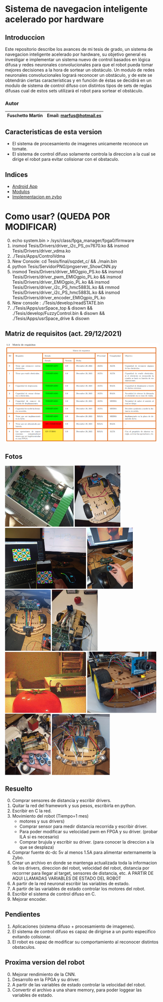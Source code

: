 # Sistema de navegacion inteligente acelerado por hardware

## Introduccion 

Este repositorio describe los avances de mi tesis de grado, un sistema de navegacion inteligente acelerado por hardware, su objetivo general es investigar e implementar un sistema nuevo de control basados en lógica difusa y redes neuronales convolucionales para que el robot pueda tomar mejores decisiones a la hora de sortear un obstáculo. Un modulo de redes neuronales convolucionales logrará reconocer un obstáculo, y de este se obtendrán ciertas características y en función de éstas se decidirá en un modulo de sistema de control difuso con distintos tipos de sets de reglas difusas cual de estos sets utilizará el robot para sortear el obstáculo.

### Autor

| Fuschetto Martin         | Email: <marfus@hotmail.es>
|:-------------------------:|:-------------------------:

## Caracteristicas de esta version

* El sistema de procesamiento de imagenes unicamente reconoce un tomate.
* El sistema de control difuso solamente controla la direccion a la cual se dirige el robot para evitar colisionar con el obstaculo.

## Indices

* [Android App](https://github.com/Fuschetto97/Tesis/tree/main/AndroidApp)
* [Modulos](https://github.com/Fuschetto97/Tesis/tree/main/Modulos)
* [Implementacion en zybo](https://github.com/Fuschetto97/Tesis/tree/main/Petalinux_Projects)

# Como usar? (QUEDA POR MODIFICAR)

0) echo system.bin > /sys/class/fpga_manager/fpga0/firmware
1) insmod Tesis/Drivers/driver_i2c_PS_ov7670.ko && insmod Tesis/Drivers/driver_vdma.ko
2) ./Tesis/Apps/ControlVdma 
3) New Console: cd Tesis/final/sqzdet_c/ && ./main.bin 
4) python Tesis/ServidorPNG/pngserver_ShowCNN.py
5) insmod Tesis/Drivers/driver_MIOgpio_PS.ko && insmod Tesis/Drivers/driver_pwm_EMIOgpio_PL.ko && insmod Tesis/Drivers/driver_EMIOgpio_PL.ko && insmod Tesis/Drivers/driver_i2c_PS_hmc5883L.ko && rmmod Tesis/Drivers/driver_i2c_PS_hmc5883L.ko && insmod Tesis/Drivers/driver_encoder_EMIOgpio_PL.ko
7) New console : ./Tesis/develop/readSTATE.bin
6) ./Tesis/Apps/usrSpace_top & disown && ./Tesis/develop/FuzzyControl.bin & disown && ./Tesis/Apps/usrSpace_drive & disown

## Matriz de requisitos (act. 29/12/2021)

<img src=./imagenes/matriz.png scale=0.5 alt="Hardware" />

## Fotos

<p float="left">
    <img src="./imagenes/state0.jpeg" width="225" />
    <img src="./imagenes/state1.jpeg" width="150" />
    <img src="./imagenes/state2.jpeg" width="266" />
    <img src="./imagenes/state3.jpeg" width="150" /> 
    <img src="./imagenes/state4.jpeg" width="150" />
    <img src="./imagenes/state5.jpeg" width="150" />
    <img src="./imagenes/state6.jpeg" width="266" />
    <img src="./imagenes/state7.jpeg" width="227" />
    <img src="./imagenes/state8.jpeg" width="150" />
    <img src="./imagenes/state9.jpeg" width="190" />
</p>

## Resuelto

0) Comprar sensores de distancia y escribir drivers.
1) Quitar la red del framework y sus pesos, escribirla en python.
2) Escribir en C la red.
3) Movimiento del robot (Tiempo=1 mes)
    * motores y sus drivers) 
    * Comprar sensor para medir distancia recorrida y escribir driver.
    * Para poder modificar su velocidad pwm en FPGA y su driver. (probar ILA si es necesario)
    * Comprar brujula y escribir su driver. (para conocer la direccion a la que se desplaza)
4) Comprar fuente dc-dc 5v al menos 1.5A para alimentar externamente la Zybo.
5) Crear un archivo en donde se mantenga actualizada toda la informacion de los drivers, direccion del robot, velocidad del robot, distancia por recorrrer para llegar al target, sensores de distancia, etc. A PARTIR DE AQUI LLAMADAS VARIABLES DE ESTADO DEL ROBOT
6) A partir de la red neuronal escribir las variables de estado.
7) A partir de las variables de estado controlar los motores del robot.
8) Escribir el sistema de control difuso en C.
9) Mejorar encoder.

## Pendientes 

1) Aplicaciones (sistema difuso + procesamiento de imagenes).
2) El sistema de control difuso es capaz de dirigirse a un punto especifico evitando colisionar.
3) El robot es capaz de modificar su comportamiento al reconocer distintos obstaculos.

## Proxima version del robot

0) Mejorar rendimiento de la CNN.
1) Desarrollo en la FPGA y su driver.
2) A partir de las variables de estado controlar la velocidad del robot.
3) Convertir el archivo a una share memory, para poder loggear las variables de estado.
